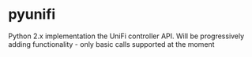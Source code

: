 # pyunifi

Python 2.x implementation the UniFi controller API. Will be progressively adding functionality - only basic calls supported at the moment